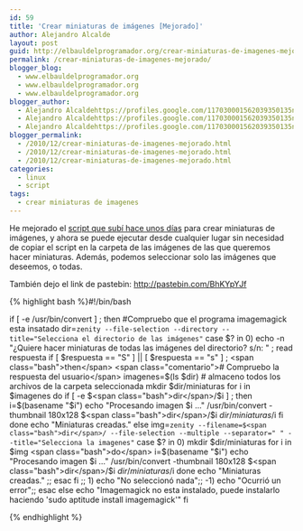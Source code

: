 ```yaml
---
id: 59
title: 'Crear miniaturas de imágenes [Mejorado]'
author: Alejandro Alcalde
layout: post
guid: http://elbauldelprogramador.org/crear-miniaturas-de-imagenes-mejorado/
permalink: /crear-miniaturas-de-imagenes-mejorado/
blogger_blog:
  - www.elbauldelprogramador.org
  - www.elbauldelprogramador.org
  - www.elbauldelprogramador.org
blogger_author:
  - Alejandro Alcaldehttps://profiles.google.com/117030001562039350135noreply@blogger.com
  - Alejandro Alcaldehttps://profiles.google.com/117030001562039350135noreply@blogger.com
  - Alejandro Alcaldehttps://profiles.google.com/117030001562039350135noreply@blogger.com
blogger_permalink:
  - /2010/12/crear-miniaturas-de-imagenes-mejorado.html
  - /2010/12/crear-miniaturas-de-imagenes-mejorado.html
  - /2010/12/crear-miniaturas-de-imagenes-mejorado.html
categories:
  - linux
  - script
tags:
  - crear miniaturas de imagenes
---
```

He mejorado el [script que subí hace unos días][1] para crear miniaturas de imágenes, y ahora se puede ejecutar desde cualquier lugar sin necesidad de copiar el script en la carpeta de las imágenes de las que queremos hacer miniaturas. Además, podemos seleccionar solo las imágenes que deseemos, o todas.

  
<!--more-->

  
También dejo el link de pastebin: <http://pastebin.com/BhKYpYJf>



{% highlight bash %}<span class="comentario">#!/bin/bash</span>

<span class="bash">if</span> [ -e /usr/bin/convert ] ; <span class="bash">then</span> <span class="comentario">#Compruebo que el programa imagemagick esta insatado</span>
 <span class="bash">dir</span>=`zenity --file-selection --directory --title="Selecciona el directorio de las imágenes"`
  <span class="bash">case</span> $? in
     0)
       <span class="bash">echo</span> -n "¿Quiere hacer miniaturas de todas las imágenes del directorio? s/n: " ; <span class="bash">read</span> respuesta
       <span class="bash">if</span> [ $respuesta == "S" ] || [ $respuesta == "s" ] ; <span class="bash">then</span> <span class="comentario"># Compruebo la respuesta del usuario</span>
        imagenes=$(<span class="bash">ls</span> $<span class="bash">dir</span>) <span class="comentario"># almaceno todos los archivos de la carpeta seleccionada</span>
        <span class="bash">mkdir</span> $<span class="bash">dir</span>/miniaturas
      <span class="bash">for</span> i in $imagenes
     <span class="bash">do</span>
      <span class="bash">if</span> [ -e $<span class="bash">dir</span>/$i ] ; <span class="bash">then</span>
       i=$(basename "$i")
       <span class="bash">echo</span> "Procesando imagen $i ..."
       /usr/bin/convert -thumbnail 180x128 $<span class="bash">dir</span>/$i $dir/miniaturas/$i
      <span class="bash">fi</span>
     <span class="bash">done</span>
     <span class="bash">echo</span> "Miniaturas creadas."
    <span class="bash">else</span>
     img=`zenity --filename=$<span class="bash">dir</span>/ --file-selection --multiple --separator=" " --title="Selecciona la imagenes"`
     <span class="bash">case</span> $? in
      0)
       <span class="bash">mkdir</span> $<span class="bash">dir</span>/miniaturas
       <span class="bash">for</span> i in $img
       <span class="bash">do</span>
         i=$(basename "$i")
        <span class="bash">echo</span> "Procesando imagen $i ..."
        /usr/bin/convert -thumbnail 180x128 $<span class="bash">dir</span>/$i $dir/miniaturas/$i
       <span class="bash">done</span>
       <span class="bash">echo</span> "Miniaturas creadas."
       ;;
     <span class="bash">esac</span>
       <span class="bash">fi</span>
       ;;
      1)
        <span class="bash">echo</span> "No seleccionó nada";;
     -1)
        <span class="bash">echo</span> "Ocurrió un error";;
    <span class="bash">esac</span>
<span class="bash">else</span>
 <span class="bash">echo</span> "Imagemagick no esta instalado, puede instalarlo haciendo 'sudo aptitude install imagemagick'"
<span class="bash">fi</span>

{% endhighlight %}



 [1]: http://elbauldelprogramador.com/crear-imagenes-en-miniaturas/